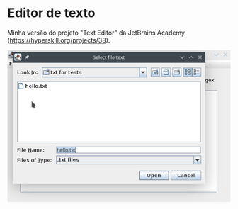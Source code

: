﻿# Editor de texto

Minha versão do projeto "Text Editor" da JetBrains Academy (https://hyperskill.org/projects/38).

![](demo.gif)